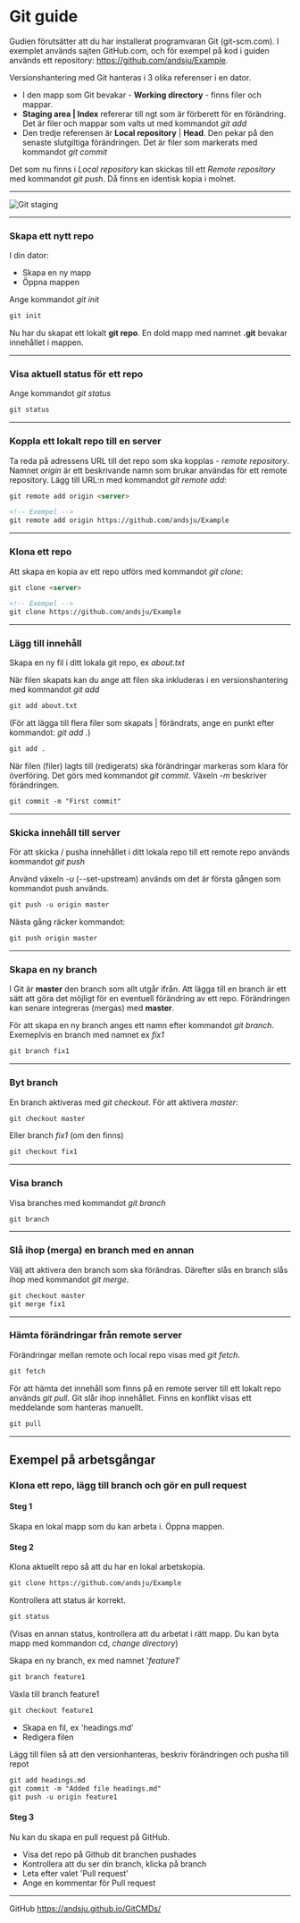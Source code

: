 # Git guide
Gudien förutsätter att du har installerat programvaran Git (git-scm.com). I exemplet används sajten GitHub.com, och för exempel på kod i guiden används ett repository: https://github.com/andsju/Example.

Versionshantering med Git hanteras i 3 olika referenser i en dator. 
* I den mapp som Git bevakar - **Working directory** - finns filer och mappar.
* **Staging area | Index** refererar till ngt som är förberett för en förändring. Det är filer och mappar som valts ut med kommandot *git add* 
* Den tredje referensen är **Local repository** | **Head**. Den pekar på den senaste slutgiltiga förändringen. Det är filer som markerats med kommandot *git commit*

Det som nu finns i *Local repository* kan skickas till ett *Remote repository* med kommandot *git push*. Då finns en identisk kopia i molnet.

___

![Git staging](https://andsju.github.io/GitCMDs/git-illustration-1.png)

___

### Skapa ett nytt repo
I din dator:
* Skapa en ny mapp
* Öppna mappen  

Ange kommandot *git init*

```markdown
git init
```
Nu har du skapat ett lokalt **git repo**. En dold mapp med namnet  __.git__ bevakar innehållet i mappen. 
___

### Visa aktuell status för ett repo

Ange kommandot *git status*

```markdown
git status
```
___

### Koppla ett lokalt repo till en server 
Ta reda på adressens URL till det repo som ska kopplas - *remote repository*. Namnet *origin* är ett beskrivande namn som brukar användas för ett remote repository.
Lägg till URL:n med kommandot *git remote add*:

```markdown
git remote add origin <server>

<!-- Exempel -->
git remote add origin https://github.com/andsju/Example
```
___

### Klona ett repo
Att skapa en kopia av ett repo utförs med kommandot *git clone*:
```markdown
git clone <server>

<!-- Exempel -->
git clone https://github.com/andsju/Example
```
___


### Lägg till innehåll
Skapa en ny fil i ditt lokala git repo, ex *about.txt*

När filen skapats kan du ange att filen ska inkluderas i en versionshantering med kommandot *git add*

```markdown
git add about.txt
```

(För att lägga till flera filer som skapats | förändrats, ange en punkt efter kommandot: *git add .*)

```markdown
git add .
```

När filen (filer) lagts till (redigerats) ska förändringar markeras som klara för överföring. Det görs med kommandot *git commit*. Växeln *-m* beskriver förändringen. 

```markdown
git commit -m "First commit"
```
___

### Skicka innehåll till server
För att skicka / pusha innehållet i ditt lokala repo till ett remote repo används kommandot *git push*

Använd växeln *-u* (--set-upstream) används om det är första gången som kommandot push används.

```markdown
git push -u origin master
```
Nästa gång räcker kommandot:

```markdown
git push origin master
```
___

### Skapa en ny branch
I Git är **master** den branch som allt utgår ifrån. Att lägga till en branch är ett sätt att göra det möjligt för en eventuell förändring av ett repo. Förändringen kan senare integreras (mergas) med **master**.

För att skapa en ny branch anges ett namn efter kommandot *git branch*. Exemeplvis en branch med namnet ex *fix1*

```markdown
git branch fix1
```
___

### Byt branch
En branch aktiveras med *git checkout*. För att aktivera *master*:

```markdown
git checkout master
```
Eller branch *fix1* (om den finns)
```markdown
git checkout fix1
```

___

### Visa branch
Visa branches med kommandot *git branch* 

```markdown
git branch
```
___

### Slå ihop (merga) en branch med en annan
Välj att aktivera den branch som ska förändras. Därefter slås en branch slås ihop med kommandot *git merge*.

```markdown
git checkout master
git merge fix1
```
___

### Hämta förändringar från remote server
Förändringar mellan remote och local repo visas med *git fetch*.  

```md
git fetch
```

För att hämta det innehåll som finns på en remote server till ett lokalt repo används *git pull*. Git slår ihop innehållet. Finns en konflikt visas ett meddelande som hanteras manuellt.

```md
git pull
```
___

## Exempel på arbetsgångar
### Klona ett repo, lägg till branch och gör en pull request 


#### Steg 1 
Skapa en lokal mapp som du kan arbeta i. Öppna mappen.

#### Steg 2 
Klona aktuellt repo så att du har en lokal arbetskopia.

```markdown
git clone https://github.com/andsju/Example
```
Kontrollera att status är korrekt.
```markdown
git status
```
(Visas en annan status, kontrollera att du arbetat i rätt mapp. Du kan byta mapp med kommandon cd, *change directory*)

Skapa en ny branch, ex med namnet '*feature1*'
```markdown
git branch feature1
```
Växla till branch feature1

```markdown
git checkout feature1
```
* Skapa en fil, ex 'headings.md'
* Redigera filen

Lägg till filen så att den versionhanteras, beskriv förändringen och pusha till repot
```markdown
git add headings.md
git commit -m "Added file headings.md"
git push -u origin feature1
```
#### Steg 3 
Nu kan du skapa en pull request på GitHub. 
* Visa det repo på Github dit branchen pushades
* Kontrollera att du ser din branch, klicka på branch
* Leta efter valet 'Pull request'
* Ange en kommentar för Pull request

___

GitHub https://andsju.github.io/GitCMDs/